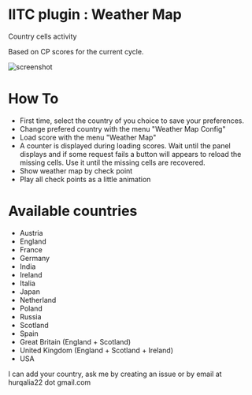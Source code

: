 # IITC plugin : Weather Map

 Country cells activity

 Based on CP scores for the current cycle.

![screenshot](https://raw.githubusercontent.com/Hurqalia/weather_map/master/docs/weather-screen.png)

# How To

 - First time, select the country of you choice to save your preferences.
  - Change prefered country with the menu "Weather Map Config"
 - Load score with the menu "Weather Map"
  - A counter is displayed during loading scores. Wait until the panel displays and if some request fails a button will appears to reload the missing cells. Use it until the missing cells are recovered.
 - Show weather map by check point
  - Play all check points as a little animation

# Available countries
 - Austria
 - England
 - France
 - Germany
 - India
 - Ireland
 - Italia
 - Japan
 - Netherland
 - Poland
 - Russia
 - Scotland
 - Spain
 - Great Britain (England + Scotland)
 - United Kingdom (England + Scotland + Ireland)
 - USA

I can add your country, ask me by creating an issue or by email at hurqalia22 dot gmail.com
